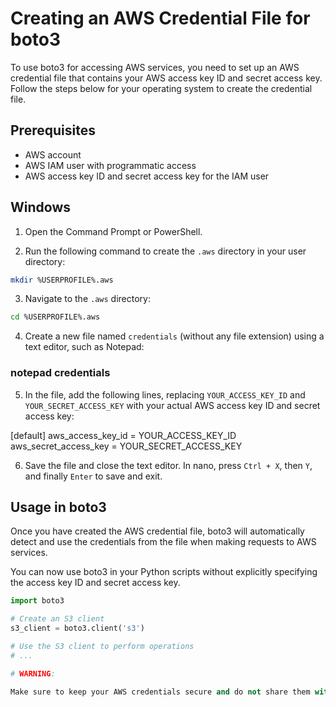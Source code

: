 # Creating an AWS Credential File for boto3

To use boto3 for accessing AWS services, you need to set up an AWS credential file that contains your AWS access key ID and secret access key. Follow the steps below for your operating system to create the credential file.

## Prerequisites

- AWS account
- AWS IAM user with programmatic access
- AWS access key ID and secret access key for the IAM user

## Windows

1. Open the Command Prompt or PowerShell.

2. Run the following command to create the `.aws` directory in your user directory:

```bash 
mkdir %USERPROFILE%.aws

```
3. Navigate to the `.aws` directory:

```bash
cd %USERPROFILE%.aws
```

4. Create a new file named `credentials` (without any file extension) using a text editor, such as Notepad:


### notepad credentials
5. In the file, add the following lines, replacing `YOUR_ACCESS_KEY_ID` and `YOUR_SECRET_ACCESS_KEY` with your actual AWS access key ID and secret access key:

[default]
aws_access_key_id = YOUR_ACCESS_KEY_ID
aws_secret_access_key = YOUR_SECRET_ACCESS_KEY


6. Save the file and close the text editor. In nano, press `Ctrl + X`, then `Y`, and finally `Enter` to save and exit.

## Usage in boto3

Once you have created the AWS credential file, boto3 will automatically detect and use the credentials from the file when making requests to AWS services.

You can now use boto3 in your Python scripts without explicitly specifying the access key ID and secret access key.

```python
import boto3

# Create an S3 client
s3_client = boto3.client('s3')

# Use the S3 client to perform operations
# ...

# WARNING: 

Make sure to keep your AWS credentials secure and do not share them with others.